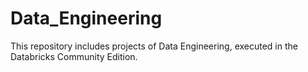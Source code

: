 # Data_Engineering

This repository includes projects of Data Engineering, executed in the Databricks Community Edition.
